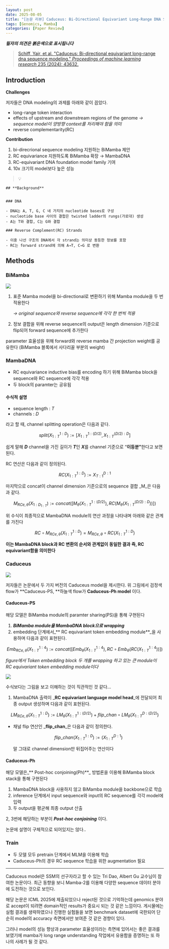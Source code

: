 ```yaml
---
layout: post
date: 2025-08-05
title: "[논문 리뷰] Caduceus: Bi-Directional Equivariant Long-Range DNA Sequence Modeling"
tags: [Genomics, Mamba]
categories: [Paper Review]
---
```


<span class="notion-red">_**필자의 의견은 붉은색으로 표시됩니다**_</span>


> [Schiff, Yair, et al. "Caduceus: Bi-directional equivariant long-range dna sequence modeling." ](https://pmc.ncbi.nlm.nih.gov/articles/PMC12189541/)[_Proceedings of machine learning research_](https://pmc.ncbi.nlm.nih.gov/articles/PMC12189541/)[ 235 (2024): 43632.](https://pmc.ncbi.nlm.nih.gov/articles/PMC12189541/)



## Introduction


**Challenges**


저자들은 DNA modeling의 과제를 아래와 같이 꼽았다.

- long-range token interaction
- effects of upstream and downstream regions of the genome 
_→ sequence model이 양방향 context를 처리해야 함을 의미_
- reverse complementarity(RC)

**Contribution**

1. bi-direcrional sequence modeling 지원하는 BiMamba 제안
1. RC equivariance 지원하도록 BiMamba 확장 → MambaDNA
1. RC-equivariant DNA foundation model family 기여
1. 10x 크기의 model보다 높은 성능

> 💡 


	## **Background**


	### DNA

	- DNA는 A, T, G, C 네 가지의 nucleotide bases로 구성
	- nucleotide base 사이의 결합은 twisted ladder의 rungs(가로대) 생성
	- A는 T와 결합, C는 G와 결합

	### Reverse Complement(RC) Strands

	- 이중 나선 구조의 DNA에서 각 strand는 의미상 동등한 정보를 포함
	- RC는 forward strand에 의해 A→T, C→G 로 변환


## Methods



### BiMamba


![](https://prod-files-secure.s3.us-west-2.amazonaws.com/542b861c-36a8-4051-84e5-8804b6728dba/2c247d59-7815-4980-99f0-8f0d21f445a7/image.png?X-Amz-Algorithm=AWS4-HMAC-SHA256&X-Amz-Content-Sha256=UNSIGNED-PAYLOAD&X-Amz-Credential=ASIAZI2LB466UK4FUT43%2F20250903%2Fus-west-2%2Fs3%2Faws4_request&X-Amz-Date=20250903T210102Z&X-Amz-Expires=3600&X-Amz-Security-Token=IQoJb3JpZ2luX2VjEOT%2F%2F%2F%2F%2F%2F%2F%2F%2F%2FwEaCXVzLXdlc3QtMiJGMEQCIADmGktYYSNZGhZUz0IPwSw0xaw8zny4YoM0A8Gj9Z8hAiATtnaBBhA%2BQIagjnjK1R2dhR44WyjQuukPrMOpJ0JITir%2FAwhNEAAaDDYzNzQyMzE4MzgwNSIMmCup1y1ksNd%2BvizxKtwDmf7%2BYguDcuFvndIqZ%2FhESsQ0T0LpQ10w26VYat7zLfXnvLRbamQ8xYi5iGRTvup4b5jwA32eHo%2FWOdJ4xTPS6sbuH9p2QpXspCOPoCo6%2FUoSsNmG%2B5DlD%2F3CZUdmCpPR%2FMrg6R6LeiFlGY2GE0HRqMdXauiaIQSR0d1SodSXcT7YPRgOPdu61YE%2FTqRKlQk4%2BF0LBanCzHgtn2kqw5cspEAxs0efAZFMAte%2BWWCNVK%2F2LxCA30XULRSrF6LxFUFgyMJer2n2V5YWaQ32Zr96WCvT%2BcoKsrSiJl5w1rBiR9Y6euxOi6muNB7CWR6zIjk62HdQaudk6%2BGzm5seuuVetXR3m3TnOaKu89C5LMCqRoclKEIXbxDZXIfs01oNxeRDiupBKPMmqgxkiglEQ%2BH4xv00nFJPoDZNy6r9WAWx8QdwhX7UaVXnRoDX9vFAsweP74DioE8rp7G8LWxDk0ZeJrXPM4HSk691xFAtO1IsI3PyRHASciVcp%2BRc0zEG%2BFBoOgoqeJfap%2F5A0XdAdRlNKvCosgo7D1MVGQlWFtfZzZxCo83TT8%2FOnU2qo3QafvLY7uNUveYC2bWEpXTInjRGCEJowm%2FRpVCvDCrxwkL%2FuBDlgDu%2B0rYEtkqxyzow2rTixQY6pgHhqu5Hgl85AOVFc5ZWE5lz3DgVbnzcmlRvmLh6gKs6h6EdzY1JdELjb7eJyopr%2BP8d4qDpMHfxqQC9%2BAR2devNrHyBUNhvnKYgwDimRUaAQoXLExcHp3083SoYIeUW%2BsUdS5v%2BTz2fcNdF%2BCfjzw6GDkNRiOeIX48Qt7zXltLuX5Z%2FQ%2Bm2OxQkHrEWj2LhaoNBO12rc8b%2F7uo1ErJxnAEEwuhBJNwz&X-Amz-Signature=bced4c6fa3aa2f93fc1f37a143e7cc419c06dd6f69c878ead893dbe6eafc250c&X-Amz-SignedHeaders=host&x-amz-checksum-mode=ENABLED&x-id=GetObject)

1. 표준 Mamba model을 bi-directional로 변환하기 위해 Mamba module을 두 번 적용한다

	_→ original sequence와 reverse sequence에 각각 한 번씩 적용_

1. 정보 결합을 위해 reverse sequence의 output은 length dimension 기준으로 flip되어 forward sequence에 추가한다

parameter 효율성을 위해 forward와 reverse mamba 간 projection weight를 공유한다 (BiMamba 블록에서 사다리꼴 부분의 weight)



### MambaDNA

- RC equivariance inductive bias를 encoding 하기 위해 BiMamba block을 sequence와 RC sequence에 각각 적용
- 두 block의 paramter는 공유됨


#### 수식적 설명

- sequence length : _T_
- channels : _D_

라고 할 때,  channel splitting operation은 다음과 같다.


$$
split(X^{1:D}_{1:T}):=[X^{1:(D/2)}_{1:T},X^{(D/2):D}_{1:T}]
$$


<span class="notion-red">쉽게 말해 </span><span class="notion-red">_**D**_</span><span class="notion-red"> channel을 가진 길이가 </span><span class="notion-red">_**T**_</span><span class="notion-red">인 </span><span class="notion-red">_**X**_</span><span class="notion-red">를 channel 기준으로 “</span><span class="notion-red">**이등분”**</span><span class="notion-red">한다고 보면 된다.</span>


RC 연산은 다음과 같이 정의된다.


$$
RC(X^{1:D}_{1:T}):=X^{D:1}_{T:1}
$$


마지막으로 concat이 channel dimension 기준으로의 sequence 결합 _M_은 다음과 같다.


$$
M_{RCe,\theta}(X_{1:D_{1:T}}):=concat([M_{\theta}(X^{1:(D/2)}_{1:T}),RC(M_{\theta}(X^{(D/2):D}_{1:T}))])
$$


위 수식이 최종적으로 MambaDNA module의 연산 과정을 나타내며 아래와 같은 관계를 가진다


$$
RC\circ M_{RCe,\theta}(X^{1:D}_{1:T}) = M_{RCe,\theta} \circ RC(X^{1:D}_{1:T})
$$


**이는 MambaDNA block과 RC 변환의 순서와 관계없이 동일한 결과 즉, RC equivariant함을 의미한다**



### Caduceus


![](https://prod-files-secure.s3.us-west-2.amazonaws.com/542b861c-36a8-4051-84e5-8804b6728dba/f94a60d7-8145-473b-aef9-7c68d3ec604a/image.png?X-Amz-Algorithm=AWS4-HMAC-SHA256&X-Amz-Content-Sha256=UNSIGNED-PAYLOAD&X-Amz-Credential=ASIAZI2LB466UK4FUT43%2F20250903%2Fus-west-2%2Fs3%2Faws4_request&X-Amz-Date=20250903T210102Z&X-Amz-Expires=3600&X-Amz-Security-Token=IQoJb3JpZ2luX2VjEOT%2F%2F%2F%2F%2F%2F%2F%2F%2F%2FwEaCXVzLXdlc3QtMiJGMEQCIADmGktYYSNZGhZUz0IPwSw0xaw8zny4YoM0A8Gj9Z8hAiATtnaBBhA%2BQIagjnjK1R2dhR44WyjQuukPrMOpJ0JITir%2FAwhNEAAaDDYzNzQyMzE4MzgwNSIMmCup1y1ksNd%2BvizxKtwDmf7%2BYguDcuFvndIqZ%2FhESsQ0T0LpQ10w26VYat7zLfXnvLRbamQ8xYi5iGRTvup4b5jwA32eHo%2FWOdJ4xTPS6sbuH9p2QpXspCOPoCo6%2FUoSsNmG%2B5DlD%2F3CZUdmCpPR%2FMrg6R6LeiFlGY2GE0HRqMdXauiaIQSR0d1SodSXcT7YPRgOPdu61YE%2FTqRKlQk4%2BF0LBanCzHgtn2kqw5cspEAxs0efAZFMAte%2BWWCNVK%2F2LxCA30XULRSrF6LxFUFgyMJer2n2V5YWaQ32Zr96WCvT%2BcoKsrSiJl5w1rBiR9Y6euxOi6muNB7CWR6zIjk62HdQaudk6%2BGzm5seuuVetXR3m3TnOaKu89C5LMCqRoclKEIXbxDZXIfs01oNxeRDiupBKPMmqgxkiglEQ%2BH4xv00nFJPoDZNy6r9WAWx8QdwhX7UaVXnRoDX9vFAsweP74DioE8rp7G8LWxDk0ZeJrXPM4HSk691xFAtO1IsI3PyRHASciVcp%2BRc0zEG%2BFBoOgoqeJfap%2F5A0XdAdRlNKvCosgo7D1MVGQlWFtfZzZxCo83TT8%2FOnU2qo3QafvLY7uNUveYC2bWEpXTInjRGCEJowm%2FRpVCvDCrxwkL%2FuBDlgDu%2B0rYEtkqxyzow2rTixQY6pgHhqu5Hgl85AOVFc5ZWE5lz3DgVbnzcmlRvmLh6gKs6h6EdzY1JdELjb7eJyopr%2BP8d4qDpMHfxqQC9%2BAR2devNrHyBUNhvnKYgwDimRUaAQoXLExcHp3083SoYIeUW%2BsUdS5v%2BTz2fcNdF%2BCfjzw6GDkNRiOeIX48Qt7zXltLuX5Z%2FQ%2Bm2OxQkHrEWj2LhaoNBO12rc8b%2F7uo1ErJxnAEEwuhBJNwz&X-Amz-Signature=e00c4a6e54676fa9b2cfbd3220e91ccf7a7f8d205282b78ca73e4c897ee86508&X-Amz-SignedHeaders=host&x-amz-checksum-mode=ENABLED&x-id=GetObject)


저자들은 논문에서 두 가지 버전의 Caduceus model을 제시한다. 위 그림에서 검정색 flow가 **Caduceus-PS, **하늘색 flow가 **Caduceus-Ph model** 이다.



#### Caduceus-PS


해당 모델은 BiMamba module의 paramter sharing(PS)을 통해 구현된다

1. _**BiMamba module을 MambaDNA block으로 wrapping**_
1. embedding 단계에서_** RC equivariant token embedding module**_을 사용하며 다음과 같이 표현된다.

$$
Emb_{RCe,\theta}(X^{1:4}_{1:T}):=concat([Emb_{\theta}(X^{1:4}_{1:T}),RC \circ Emb_{\theta}(RC(X^{1:4}_{1:T}))])
$$


_figure에서 Token embedding block 두 개를 wrapping 하고 있는 큰 module이 RC equivariant token embedding module이다_


![](https://prod-files-secure.s3.us-west-2.amazonaws.com/542b861c-36a8-4051-84e5-8804b6728dba/b175e4da-71eb-4e91-8c23-a06dabe673c9/image.png?X-Amz-Algorithm=AWS4-HMAC-SHA256&X-Amz-Content-Sha256=UNSIGNED-PAYLOAD&X-Amz-Credential=ASIAZI2LB466UK4FUT43%2F20250903%2Fus-west-2%2Fs3%2Faws4_request&X-Amz-Date=20250903T210102Z&X-Amz-Expires=3600&X-Amz-Security-Token=IQoJb3JpZ2luX2VjEOT%2F%2F%2F%2F%2F%2F%2F%2F%2F%2FwEaCXVzLXdlc3QtMiJGMEQCIADmGktYYSNZGhZUz0IPwSw0xaw8zny4YoM0A8Gj9Z8hAiATtnaBBhA%2BQIagjnjK1R2dhR44WyjQuukPrMOpJ0JITir%2FAwhNEAAaDDYzNzQyMzE4MzgwNSIMmCup1y1ksNd%2BvizxKtwDmf7%2BYguDcuFvndIqZ%2FhESsQ0T0LpQ10w26VYat7zLfXnvLRbamQ8xYi5iGRTvup4b5jwA32eHo%2FWOdJ4xTPS6sbuH9p2QpXspCOPoCo6%2FUoSsNmG%2B5DlD%2F3CZUdmCpPR%2FMrg6R6LeiFlGY2GE0HRqMdXauiaIQSR0d1SodSXcT7YPRgOPdu61YE%2FTqRKlQk4%2BF0LBanCzHgtn2kqw5cspEAxs0efAZFMAte%2BWWCNVK%2F2LxCA30XULRSrF6LxFUFgyMJer2n2V5YWaQ32Zr96WCvT%2BcoKsrSiJl5w1rBiR9Y6euxOi6muNB7CWR6zIjk62HdQaudk6%2BGzm5seuuVetXR3m3TnOaKu89C5LMCqRoclKEIXbxDZXIfs01oNxeRDiupBKPMmqgxkiglEQ%2BH4xv00nFJPoDZNy6r9WAWx8QdwhX7UaVXnRoDX9vFAsweP74DioE8rp7G8LWxDk0ZeJrXPM4HSk691xFAtO1IsI3PyRHASciVcp%2BRc0zEG%2BFBoOgoqeJfap%2F5A0XdAdRlNKvCosgo7D1MVGQlWFtfZzZxCo83TT8%2FOnU2qo3QafvLY7uNUveYC2bWEpXTInjRGCEJowm%2FRpVCvDCrxwkL%2FuBDlgDu%2B0rYEtkqxyzow2rTixQY6pgHhqu5Hgl85AOVFc5ZWE5lz3DgVbnzcmlRvmLh6gKs6h6EdzY1JdELjb7eJyopr%2BP8d4qDpMHfxqQC9%2BAR2devNrHyBUNhvnKYgwDimRUaAQoXLExcHp3083SoYIeUW%2BsUdS5v%2BTz2fcNdF%2BCfjzw6GDkNRiOeIX48Qt7zXltLuX5Z%2FQ%2Bm2OxQkHrEWj2LhaoNBO12rc8b%2F7uo1ErJxnAEEwuhBJNwz&X-Amz-Signature=94bb51681c89edd4ffe4bed1ca0c3d7d182a68520246ed6be0a6284ecedad11b&X-Amz-SignedHeaders=host&x-amz-checksum-mode=ENABLED&x-id=GetObject)


<span class="notion-red">수식보다는 그림을 보고 이해하는 것이 직관적인 것 같다…</span>

1. MambaDNA 출력이 _**RC equivariant language model head**_에 전달되어 최종 output 생성하며 다음과 같이 표현된다.

$$
LM_{RCe,\theta}(X^{1:D}_{1:T}):= LM_{\theta}(X^{1:(D/2)}_{1:T})+flip\_chan\circ LM_{\theta}(X^{D:(D/2)}_{1:T})
$$

- 채널 flip 연산인 _**flip\_chan**_은 다음과 같이 정의한다.

	$$
	flip\_chan(X^{1:D}_{1:T}):=(X^{D:1}_{1:T})
	$$


	말 그대로 channel dimension만 뒤집어주는 연산이다



#### Caduceus-Ph


해당 모델은_** Post-hoc conjoining(Ph)**_ 방법론을 이용해 BiMamba block stack을 통해 구현된다

1. MambaDNA block을 사용하지 않고 BiMamba module을 backbone으로 학습
1. inference 단계에서 input sequence와 input의 RC sequence를 각각 model에 입력
1. 두 output을 평균해 최종 output 산출

2, 3번에 해당하는 부분이 _**Post-hoc conjoining**_ 이다.


<span class="notion-red">논문에 설명이 구체적으로 되어있지는 않다..</span>



### Train

- 두 모델 모두 pretrain 단계에서 MLM을 이용해 학습
- Caduceus-Ph의 경우 RC sequence 학습을 위한 augmentation 필요

---


<span class="notion-red">Caduceus model은 SSM의 선구자라고 할 수 있는 Tri Dao, Albert Gu 교수님이 참여한 논문이다. 최근 동향을 보니 Mamba-2를 이용해 다양한 sequence 데이터 분야에 도전하는 것으로 보인다.</span>


<span class="notion-red">해당 논문은 ICML 2025에 제출되었으나 reject된 것으로 기억하는데 genomics 분야로 accept이 되려면 domain적인 results가 중요시 되는 것 같은 느낌이다. 게시물에는 실험 결과를 생략하였으나 진행한 실험들을 보면 benchmark dataset에 국한되어 단순히 model의 accuracy 측면에서만 보여준 것 같은 경향이 있다.</span>


<span class="notion-red">그러나 model의 성능 향상과 parameter 효율성이라는 측면에 있어서는 좋은 결과를 보였기에 mamba가 long range understanding 작업에서 유용함을 증명하는 또 하나의 사례가 될 것 같다.</span>

